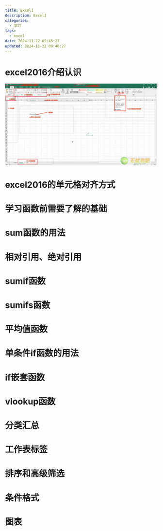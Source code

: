 ```yaml
---
title: Excel1
description: Excel1 
categories:
  - 学习 
tags:
  - excel
date: 2024-11-22 09:46:27
updated: 2024-11-22 09:46:27
---
```


# excel2016介绍认识
![image-20241122124300194](Excel1/image-20241122124300194.png)

# excel2016的单元格对齐方式

# 学习函数前需要了解的基础

# sum函数的用法

# 相对引用、绝对引用

# sumif函数

# sumifs函数

# 平均值函数

# 单条件if函数的用法

# if嵌套函数

# vlookup函数

# 分类汇总

# 工作表标签

# 排序和高级筛选

# 条件格式

# 图表
